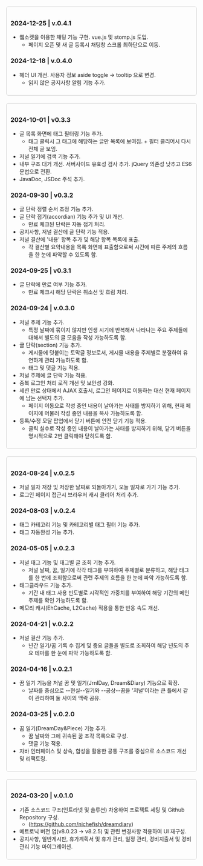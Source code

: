 
<div style="border: 1px solid #ccc; padding: 10px; margin-top:20px; border-radius: 5px;">

### 2024-12-25 | v.0.4.1
- 웹소켓을 이용한 채팅 기능 구현. vue.js 및 stomp.js 도입.
  - 페이지 오픈 및 새 글 등록시 채팅창 스크롤 최하단으로 이동.

### 2024-12-18 | v.0.4.0
- 헤더 UI 개선. 사용자 정보 aside toggle → tooltip 으로 변경.
  - 읽지 않은 공지사항 알림 기능 추가.

</div>

<div style="border: 1px solid #ccc; padding: 10px; margin-top:20px; border-radius: 5px;">

### 2024-10-01 | v0.3.3
- 글 목록 화면에 태그 필터링 기능 추가.
  - 태그 클릭시 그 태그에 해당하는 글만 목록에 보여짐. + 필터 클리어시 다시 전체 글 보임.
- 저널 일기에 검색 기능 추가.
- 내부 구조 대거 개선. 서버사이드 유효성 검사 추가. jQuery 의존성 낮추고 ES6 문법으로 전환.
- JavaDoc, JSDoc 주석 추가.

### 2024-09-30 | v0.3.2
- 글 단락 정렬 순서 조정 기능 추가.
- 글 단락 접기(accordian) 기능 추가 및 UI 개선.
  - 만료 체크된 단락은 자동 접기 처리.
- 공지사항, 저널 결산에 글 단락 기능 적용.
- 저널 결산에 '내용' 항목 추가 및 해당 항목 목록에 표출.
  - 각 결산별 요약내용을 목록 화면에 표출함으로써 시간에 따른 주제의 흐름을 한 눈에 파악할 수 있도록 함.

### 2024-09-25 | v0.3.1
- 글 단락에 만료 여부 기능 추가.
  - 만료 체크시 해당 단락은 취소선 및 흐림 처리.

### 2024-09-24 | v.0.3.0
- 저널 주제 기능 추가.
  - 특정 날짜에 묶이지 않지만 인생 시기에 반복해서 나타나는 주요 주제들에 대해서 별도의 글 모음을 작성 가능하도록 함.
- 글 단락(section) 기능 추가.
  - 게시물에 덧붙이는 토막글 정보로서, 게시물 내용을 주제별로 분절하여 유연하게 관리 가능하도록 함.
  - 태그 및 댓글 기능 적용.
- 저널 주제에 글 단락 기능 적용.
- 중복 로그인 처리 로직 개선 및 보안성 강화.
- 세션 만료 상태에서 AJAX 호출시, 로그인 페이지로 이동하는 대신 현재 페이지에 남는 선택지 추가.
  - 페이지 이동으로 작성 중인 내용이 날아가는 사태를 방지하기 위해, 현재 페이지에 머물러 작성 중인 내용을 복사 가능하도록 함.
- 등록/수정 모달 팝업에서 닫기 버튼에 안전 닫기 기능 적용.
  - 클릭 실수로 작성 중인 내용이 날아가는 사태를 방지하기 위해, 닫기 버튼을 명시적으로 2번 클릭해야 닫히도록 함.

</div>

<div style="border: 1px solid #ccc; padding: 10px; margin-top:20px; border-radius: 5px;">

### 2024-08-24 | v.0.2.5
- 저널 일자 저장 및 저장한 날짜로 되돌아가기, 오늘 일자로 가기 기능 추가.
- 로그인 페이지 접근시 브라우저 캐시 클리어 처리 추가.

### 2024-08-03 | v.0.2.4
- 태그 카테고리 기능 및 카테고리별 태그 필터 기능 추가.
- 태그 자동완성 기능 추가.

### 2024-05-05 | v.0.2.3
- 저널 태그 기능 및 태그별 글 조회 기능 추가.
  - 저널 날짜, 꿈, 일기에 각각 태그를 부여하여 주제별로 분류하고, 해당 태그를 한 번에 조회함으로써 관련 주제의 흐름을 한 눈에 파악 가능하도록 함.
- 태그클라우드 기능 추가.
  - 기간 내 태그 사용 빈도별로 시각적인 가중치를 부여하여 해당 기간의 메인 주제를 확인 가능하도록 함.
- 메모리 캐시(EhCache, L2Cache) 적용을 통한 반응 속도 개선.

### 2024-04-21 | v.0.2.2
- 저널 결산 기능 추가.
  - 년간 일기/꿈 기록 수 집계 및 중요 글들을 별도로 조회하여 해당 년도의 주요 테마를 한 눈에 파악 가능하도록 함.

### 2024-04-16 | v.0.2.1
- 꿈 일기 기능을 저널 꿈 및 일기(JrnlDay, Dream&Diary) 기능으로 확장.
  - 날짜를 중심으로 --현실--일기와 --공상--꿈을 '저널'이라는 큰 틀에서 같이 관리하여 둘 사이의 맥락 공유.

### 2024-03-25 | v.0.2.0
- 꿈 일기(DreamDay&Piece) 기능 추가.
  - 꿈 날짜와 그에 귀속된 꿈 조각 목록으로 구성.
  - 댓글 기능 적용.
- 자바 인터페이스 및 상속, 합성을 활용한 공통 구조를 중심으로 소스코드 개선 및 리팩토링.

</div>

<div style="border: 1px solid #ccc; padding: 10px; margin-top:20px; border-radius: 5px;">

### 2024-03-20 | v.0.1.0
- 기존 소스코드 구조(인트라넷 및 솔루션) 차용하여 프로젝트 세팅 및 Github Repository 구성.
  - (https://github.com/nichefish/dreamdiary)
- 메트로닉 버전 업(v8.0.23 → v8.2.5) 및 관련 변경사항 적용하여 UI 재구성.
- 공지사항, 일반게시판, 휴가계획서 및 휴가 관리, 일정 관리, 경비지출서 및 경비 관리 기능 마이그레이션.

</div>
